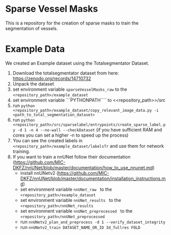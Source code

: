 # Sparse Vessel Masks

This is a repository for the creation of sparse masks to train the segmentation of vessels.


# Example Data

We created an Example dataset using the Totalsegmentator Dataset.

1. Download the totalsegmentator dataset from here: https://zenodo.org/records/14710732
2. Unpack the dataset
3. set environment variable ```sparseVesselMasks_raw``` to the ```<repository_path>/example_dataset```
3. set environment variable ```PYTHONPATH```` to <<repository_path>>/src
4. run ```python <repository_path>/example_dataset/copy_relevant_image_data.py -i <path_to_total_segmentation_dataset>```
4. run ```python <repository_path>/src/sparselabel/entrypoints/create_sparse_label.py -d 1 -n 4 --no-wall --checkDataset``` (if you have sufficient RAM and cores you can set a higher -n to speed up the process)
5. You can see the created labels in ```<repository_path>/example_dataset/labelsTr``` and use them for network training.
6. If you want to train a nnUNet follow their documentation (https://github.com/MIC-DKFZ/nnUNet/blob/master/documentation/how_to_use_nnunet.md)
    - install nnUNetv2 (https://github.com/MIC-DKFZ/nnUNet/blob/master/documentation/installation_instructions.md)
    - set environment variable ```nnUNet_raw ``` to the ```<repository_path>/example_dataset```
    - set environment variable ```nnUNet_results ``` to the ```<repository_path>/nnUNet_results```
    - set environment variable ```nnUNet_preprocessed ``` to the ```<repository_path>/nnUNet_preprocessed```
    - run ```nnUNetv2_plan_and_preprocess -d 1 --verify_dataset_integrity```
    - run ```nnUNetv2_train DATASET_NAME_OR_ID 3d_fullres FOLD```